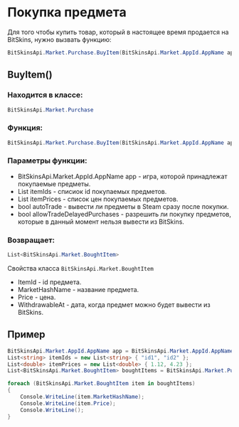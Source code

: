 ﻿# Покупка предмета

Для того чтобы купить товар, который в настоящее время продается на BitSkins, нужно вызвать функцию:

```csharp
BitSkinsApi.Market.Purchase.BuyItem(BitSkinsApi.Market.AppId.AppName app, List<string> itemIds, List<double> itemPrices, bool autoTrade, bool allowTradeDelayedPurchases);
```

## BuyItem()

### Находится в классе:

```csharp
BitSkinsApi.Market.Purchase
```

### Функция:

```csharp
BitSkinsApi.Market.Purchase.BuyItem(BitSkinsApi.Market.AppId.AppName app, List<string> itemIds, List<double> itemPrices, bool autoTrade, bool allowTradeDelayedPurchases);
```

### Параметры функции:

* BitSkinsApi.Market.AppId.AppName app - игра, которой принадлежат покупаемые предметы.
* List<string> itemIds - списиок id покупаемых предметов.
* List<double> itemPrices - список цен покупаемых предметов.
* bool autoTrade - вывести ли предметы в Steam сразу после покупки.
* bool allowTradeDelayedPurchases - разрешить ли покупку предметов, которые в данный момент нельзя вывести из BitSkins.

### Возвращает:

```csharp
List<BitSkinsApi.Market.BoughtItem>
```

Свойства класса ```BitSkinsApi.Market.BoughtItem```
* ItemId - id предмета.
* MarketHashName - название предмета.
* Price - цена.
* WithdrawableAt - дата, когда предмет можно будет вывести из BitSkins.

## Пример

```csharp
BitSkinsApi.Market.AppId.AppName app = BitSkinsApi.Market.AppId.AppName.CounterStrikGlobalOffensive;
List<string> itemIds = new List<string> { "id1", "id2" };
List<double> itemPrices = new List<double> { 1.12, 4.23 };
List<BitSkinsApi.Market.BoughtItem> boughtItems = BitSkinsApi.Market.Purchase.BuyItem(app, itemIds, itemPrices, false, false);

foreach (BitSkinsApi.Market.BoughtItem item in boughtItems)
{
    Console.WriteLine(item.MarketHashName);
    Console.WriteLine(item.Price);
    Console.WriteLine();
}
```
